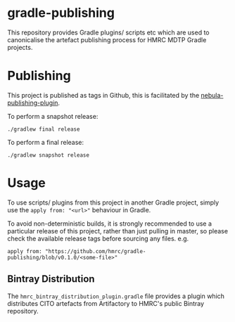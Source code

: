 
# gradle-publishing

This repository provides Gradle plugins/ scripts etc which are used to canonicalise the artefact publishing process for HMRC MDTP Gradle projects.

# Publishing

This project is published as tags in Github, this is facilitated by the [nebula-publishing-plugin][1].

To perform a snapshot release:

    ./gradlew final release

To perform a final release:

    ./gradlew snapshot release
    
# Usage

To use scripts/ plugins from this project in another Gradle project, simply use the `apply from: "<url>"` behaviour in Gradle.

To avoid non-deterministic builds, it is strongly recommended to use a particular release of this project, rather than just pulling in master, so please check the available release tags before sourcing any files. e.g.

    apply from: "https://github.com/hmrc/gradle-publishing/blob/v0.1.0/<some-file>" 
    
## Bintray Distribution

The `hmrc_bintray_distribution_plugin.gradle` file provides a plugin which distributes CITO artefacts from Artifactory to HMRC's public Bintray repository.

[1]: https://github.com/nebula-plugins/nebula-publishing-plugin


